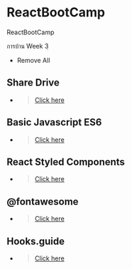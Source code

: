 # ReactBootCamp

ReactBootCamp

การบ้าน Week 3ฺ

- Remove All

## Share Drive

- > [Click here](https://drive.google.com/drive/folders/1uZLqJosNOZTLlcjrJxnFm04dV6vkGoY9)

## Basic Javascript ES6

- > [Click here](https://repl.it/@WorapolBuraphan/reactjs-course-for-week2-javascript)

## React Styled Components

- > [Click here](https://www.styled-components.com/docs/basics#installation)

## @fontawesome

- > [Click here](https://github.com/FortAwesome/react-fontawesome)

## Hooks.guide

- > [Click here](https://www.hooks.guide/)


